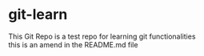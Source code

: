 # git-learn  
This Git Repo is a test repo for learning git functionalities  
this is an amend in the README.md file
